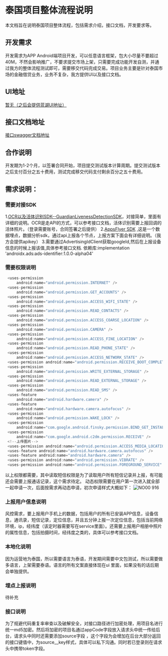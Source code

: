 # 泰国项目整体流程说明
   本文档旨在说明泰国项目整体流程，包括需求介绍，接口文档，开发要求等。
   
   ## 开发需求
   开发需求为APP Android端项目开发，可以任意语言框架，包大小尽量不要超过40M，不然会影响推广，不要求提交市场上架，只需要完成功能开发自测，并通过我方的整体流程测试即可，需要移交代码完成交易。项目业务主要是针对泰国市场的金融借贷业务，业务不复杂，我方提供UI以及接口文档。
   
   ## UI地址
   [暂无（之后会提供蓝湖UI地址）](https://www.lanhu.com)
   
   ## 接口文档地址
   [接口swagger文档地址](http://www.speedcash.ltd/api-market/swagger-ui.html#/)
   
   ## 合作说明
   开发期为1-2个月，以签署合同开始，项目提交测试版本计算周期。提交测试版本之后支付百分之五十费用，测试完成移交代码支付剩余百分之五十费用。
   
   
   ## 需求说明：
   
   ### 需要对接SDK
   1.[OCR以及活体识别SDK--GuardianLivenessDetectionSDK]([https://www.lanhu.com](https://in.advance.ai/login))，对接简单，里面有详细的说明。OCR是走API的方式，可以参考接口文档，活体识别需要上报回调的活体照片。（登录需要账号，合同签署之后提供）
   2.[AppsFlyer SDK](https://www.appsflyer.com/cn/?utm_source=baidu&utm_medium=cpc&utm_campaign=pc-brandzone-title&utm_term=title) ,这是一个数据埋点，数据分析sdk，通过api上报各个节点，上报方案下面会有详细说明。（我方会提供apikey）
   3.需要通过AdvertisingIdClient获取googleId,然后在上报设备信息的时候上报该值,具体参考接口文档.
      依赖库:implementation 'androidx.ads:ads-identifier:1.0.0-alpha04'
   
   ### 需要权限说明
   ```Java
    <uses-permission
        android:name="android.permission.INTERNET" />
    <uses-permission
        android:name="android.permission.GET_ACCOUNTS" />
    <uses-permission
        android:name="android.permission.ACCESS_WIFI_STATE" />
    <uses-permission
        android:name="android.permission.READ_CONTACTS" />
    <uses-permission
        android:name="android.permission.ACCESS_COARSE_LOCATION" />
    <uses-permission
        android:name="android.permission.CAMERA" />
    <uses-permission
        android:name="android.permission.ACCESS_FINE_LOCATION" />
    <uses-permission
        android:name="android.permission.READ_PHONE_STATE" />
    <uses-permission
        android:name="android.permission.ACCESS_NETWORK_STATE" />
    <uses-permission android:name="android.permission.RECEIVE_BOOT_COMPLETED" />
    <uses-permission
        android:name="android.permission.WRITE_EXTERNAL_STORAGE" />
    <uses-permission
        android:name="android.permission.READ_EXTERNAL_STORAGE" />
    <uses-permission
        android:name="android.permission.READ_SMS" />
    <uses-feature
        android:name="android.hardware.camera" />
    <uses-feature
        android:name="android.hardware.camera.autofocus" />
    <uses-permission
        android:name="android.permission.WAKE_LOCK" />
    <uses-permission
        android:name="com.google.android.finsky.permission.BIND_GET_INSTALL_REFERRER_SERVICE" />
    <uses-permission
        android:name="com.google.android.c2dm.permission.RECEIVE" />
    <!--上传图片-->
    <uses-permission android:name="android.permission.ACCESS_MEDIA_LOCATION"/>
    <uses-feature android:name="android.hardware.camera.autofocus" />
    <uses-feature android:name="android.hardware.camera" />
    <uses-permission android:name="android.permission.VIBRATE" />
    <uses-permission android:name="android.permission.FOREGROUND_SERVICE" />

   ```
   以上权限都需要，其中读取短信权限是为了读取用户所有短信记录并上报，有可能还会需要上报通话记录，这个需求待定。
   动态权限需要在用户第一次进入就全部一起申请一次，后面按需求再动态申请，初次申请样式大概如下：
   ![NO00 916](https://user-images.githubusercontent.com/14327254/173614554-e41269d3-30af-49fc-bb9d-d1cb35910006.jpg)

   
   ### 上报用户信息说明
   风控需求，要上报用户手机上的数据，包括用户的所有已安装APP信息，设备信息，通讯录，短信记录，定位信息，并且五分钟上报一次定位信息，包括当前网络环境，ip，经纬度（该定时器需要写在service里面）。还需要上报用户相册中照片的属性信息，包括拍摄时间，经纬度之类的，具体可以参考接口文档。
   
   ### 本地化说明
   因为运营地为泰国，所以需要语言为泰语，开发期间需要中文包测试，所以需要做多语言，上架需要泰语。语言的所有文案直接体现在ui
   里面，如果没有的话后期会单独提供。
   
   ### 埋点上报说明
   待补充
   
   ### 接口说明
   为了规避代码重复率审查以及破解安全，对接口路径进行加密处理，用项目名进行统一md5加密。然后将加密的项目名通过appCode字段放入请求头中统一传给后台，请求头中同时还需要添加source字段
   ，这个字段为会增加在后台大部分返回的接口键值中，为source__key样式，具体可以私下沟通。同时若已登录则在请求头中携带token字段。
   
   
   
